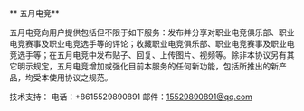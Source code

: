 ** 五月电竞**

五月电竞向用户提供包括但不限于如下服务：发布并分享对职业电竞俱乐部、职业电竞赛事及职业电竞选手等的评论；收藏职业电竞俱乐部、职业电竞赛事及职业电竞选手等；在五月电竞中发布贴子、回复、上传图片、视频等。除非本协议另有其它明示规定，五月电竞增加或强化目前本服务的任何新功能，包括所推出的新产品，均受本使用协议之规范。

技术支持：
    电话：+8615529890891
    邮件：15529890891@qq.com
